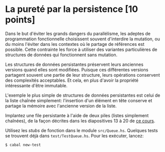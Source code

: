 # La pureté par la persistence [10 points]

  Dans le but d'éviter les grands dangers du parallélisme, les adeptes
de programmation fonctionnelle choisissent souvent d'interdire la
mutation, ou du moins l'éviter dans les contextes où le partage de
références est possible. Cette contrainte les force à utiliser des
variantes particulières de structures de données qui fonctionnent sans
mutation.

  Les structures de données persistantes préservent leurs anciennes
versions quand elles sont modifiées. Puisque ces différentes versions
partagent souvent une partie de leur structure, leurs opérations
conservent des complexités acceptables. Et cela, en plus d'avoir la
propriété intéressante d'être immutable.

  L'exemple le plus simple de structures de données persistantes est
celui de la liste chaînée simplement: l'insertion d'un élément en tête
conserve et partage la mémoire avec l'ancienne version de la liste.

  Implantez une file persistante à l'aide de deux piles (listes
simplement chaînées), de la façon décrites dans les diapositives 13 à
20 de [ce
cours](https://www-users.cs.umn.edu/~kauffman/2041/12-persistent-data-structs.pdf).

  Utilisez les *stubs* de fonction dans le module
`src/Queue.hs`. Quelques tests se trouvent déjà dans
`test/TestQueue.hs`. Pour les exécuter, lancez:

```
$ cabal new-test
```
